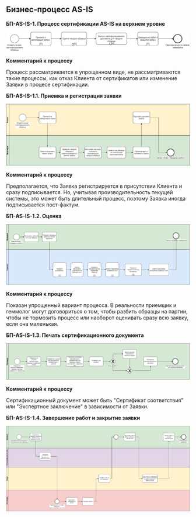 ## Бизнес-процесс AS-IS
**БП-AS-IS-1. Процесс сертификации AS-IS на верхнем уровне**

![БП-AS-IS-1](diagrams\BP-AS-IS\BP-AS-IS-1.png)

**Комментарий к процессу**

Процесс рассматривается в упрощенном виде, не рассматриваются такие процессы, как отказ Клиента от сертификатов или изменение Заявки в процесе сертификации. 

**БП-AS-IS-1.1. Приемка и регистрация заявки**

![БП-AS-IS-1](diagrams\BP-AS-IS\BP-AS-IS-1.1.png)

**Комментарий к процессу**

Предполагается, что Заявка регистрируется в присутствии Клиента и сразу подписывается. Но, учитывая производительность текущей системы, это может быть длительный процесс, поэтому Заявка иногда подписывается пост-фактум. 

**БП-AS-IS-1.2. Оценка**

![БП-AS-IS-1](diagrams\BP-AS-IS\BP-AS-IS-1.2.png)

**Комментарий к процессу**

Показан упрощенный вариант процесса. В реальности приемщик и геммолог могут договориться о том, чтобы разбить образцы на партии, чтобы не тормозить процесс или наоборот оценивать сразу всю заявку, если она маленькая.

**БП-AS-IS-1.3. Печать сертификационного документа**

![БП-AS-IS-1](diagrams\BP-AS-IS\BP-AS-IS-1.3.png)

**Комментарий к процессу**

Сертификационный документ может быть "Сертификат соответствия" или "Экспертное заключение" в зависимости от Заявки.

**БП-AS-IS-1.4. Завершение работ и закрытие заявки**

![БП-AS-IS-1](diagrams\BP-AS-IS\BP-AS-IS-1.4.png)